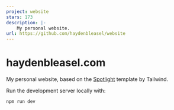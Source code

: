 ```yaml
---
project: website
stars: 173
description: |-
    My personal website.
url: https://github.com/haydenbleasel/website
---
```


# haydenbleasel.com

My personal website, based on the [Spotlight](https://spotlight.tailwindui.com/) template by Tailwind.

Run the development server locally with:

```bash
npm run dev
```

